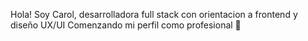 Hola! Soy Carol, desarrolladora full stack con orientacion a frontend y diseño UX/UI
Comenzando mi perfil como profesional 🌱
